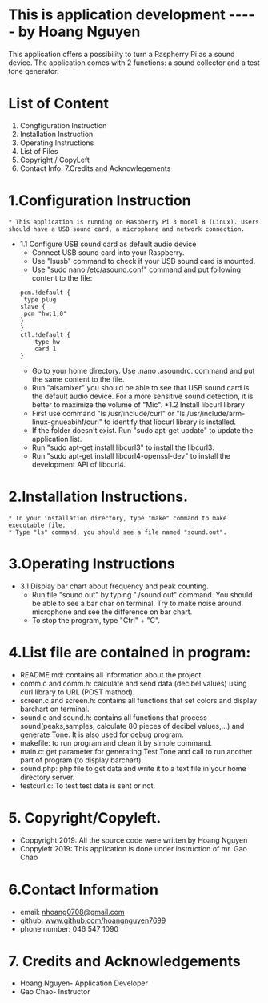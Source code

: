 # This is application development  ----- by Hoang Nguyen

This application offers a possibility to turn a Raspherry Pi as a sound
device. The application comes with 2 functions: a sound collector and a test tone generator.




# List of Content
   1. Congfiguration Instruction
   2. Installation Instruction
   3. Operating Instructions
   4. List of Files
   5. Copyright / CopyLeft
   6. Contact Info.
   7.Credits and Acknowlegements


# 1.Configuration Instruction
	* This application is running on Raspberry Pi 3 model B (Linux). Users should have a USB sound card, a microphone and network connection.
  * 1.1 Configure USB sound card as default audio device
	* Connect USB sound card into your Raspberry.
	* Use "lsusb" command to check if your USB sound card is mounted.
	* Use "sudo nano /etc/asound.conf" command and put following content to the file:
	```
	pcm.!default {
 	 type plug
  	slave {
   	 pcm "hw:1,0"
  	}
	}
	ctl.!default {
    	type hw
    	card 1
	}
	```
	* Go to your home directory. Use .nano .asoundrc. command and put the same content to the file.
	* Run "alsamixer" you should be able to see that USB sound card is the default audio device. For a more sensitive sound detection, it is better to maximize the volume of "Mic".
  *1.2 Install libcurl library
	* First use command "ls /usr/include/curl" or "ls /usr/include/arm-linux-gnueabihf/curl" to identify that libcurl library is installed.
	* If the folder doesn't exist. Run "sudo apt-get update" to update the application list.
	* Run "sudo apt-get install libcurl3" to install the libcurl3.
	* Run "sudo apt-get install libcurl4-openssl-dev" to install the development API of libcurl4.
# 2.Installation Instructions.
  	* In your installation directory, type "make" command to make executable file.
	* Type "ls" command, you should see a file named "sound.out".
# 3.Operating Instructions
  * 3.1 Display bar chart about frequency and peak counting.
	* Run file "sound.out" by typing "./sound.out" command. You should be able to see a bar char on terminal. Try to make noise around microphone and see the difference on bar chart.
	* To stop the program, type "Ctrl" + "C".  
# 4.List file are contained in program:
  * README.md: contains all information about the project.
  * comm.c and comm.h: calculate and send data (decibel values) using curl library to URL (POST mathod).
  * screen.c and screen.h: contains all functions that set colors and display barchart on terminal.
  * sound.c and sound.h: contains all functions that process sound(peaks,samples, calculate 80 pieces of decibel values,...) and generate Tone. It is also used for debug program. 
  * makefile: to run program and clean it by simple command.
  * main.c: get parameter for generating Test Tone and call to run another part of program (to display barchart).
  * sound.php: php file to get data and write it to a text file in your home directory server.
  * testcurl.c: To test test data is sent or not.
# 5. Copyright/Copyleft.
  * Coppyright 2019: All the source code were written by Hoang Nguyen
  * Coppyleft 2019: This application is done under instruction of mr. Gao Chao
# 6.Contact Information
  * email: nhoang0708@gmail.com
  * github: www.github.com/hoangnguyen7699 
  * phone number: 046 547 1090
# 7. Credits and Acknowledgements
  * Hoang Nguyen- Application Developer
  * Gao Chao- Instructor

	
  


	
